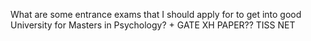  What are some entrance exams that I should apply for to get into good University for Masters in Psychology? + GATE XH PAPER?? 
 TISS NET
 
